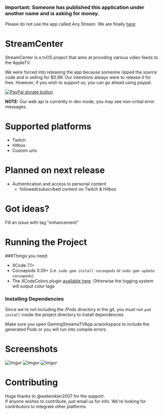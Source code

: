### Important: Someone has published this application under another name and is asking for money.
Please do not use the app called Any Stream. We are finally [here](https://itunes.apple.com/us/app/stream-center-your-favorite/id1056417612?l=fr&ls=1&mt=8)



# StreamCenter

StreamCenter is a tvOS project that aims at providing various video feeds to the AppleTV.  
  
We were forced into releasing the app because someone ripped the source code and is selling for $0.99. Our intentions always were to release it for free. However, if you wish to support us, you can go ahead using paypal.

<span class="badge-paypal"><a href="https://www.paypal.me/OlivierBoucher" title="Donate to this project using Paypal"><img src="https://img.shields.io/badge/paypal-donate-yellow.svg" alt="PayPal donate button" /></a></span>

**NOTE:** Our web api is currently in dev mode, you may see non-critial error messages.

# Supported platforms
* Twitch
* Hitbox
* Custom urls

# Planned on next release
* Authentication and access to personal content
  * followed/subscribed content on Twitch & Hitbox  

# Got ideas?
Fill an issue with tag "enhancement"

# Running the Project

###Things you need:
* XCode 7.1+
* Cocoapods 0.39+ (i.e. `sudo gem install cocoapods` or `sudo gem update cocoapods`)
* The XCodeColors plugin [available here](https://github.com/robbiehanson/XcodeColors). Otherwise the logging system will output color tags

### Installing Dependencies	
Since we're not including the /Pods directory in the git, you must run `pod install` inside the project directory to install dependencies

Make sure you open GamingStreamsTVApp.xcworkspace to include the generated Pods or you will run into compile errors.  
# Screenshots
![Imgur](http://i.imgur.com/mTZv9Iu.jpg)
![Imgur](http://i.imgur.com/MzOIAyz.jpg)
![Imgur](http://i.imgur.com/IhRWcT2.jpg)

# Contributing
Huge thanks to @waterskier2007 for the support.  
If anyone wishes to contribute, just email us for info.
We're looking for contributors to integrate other platforms
